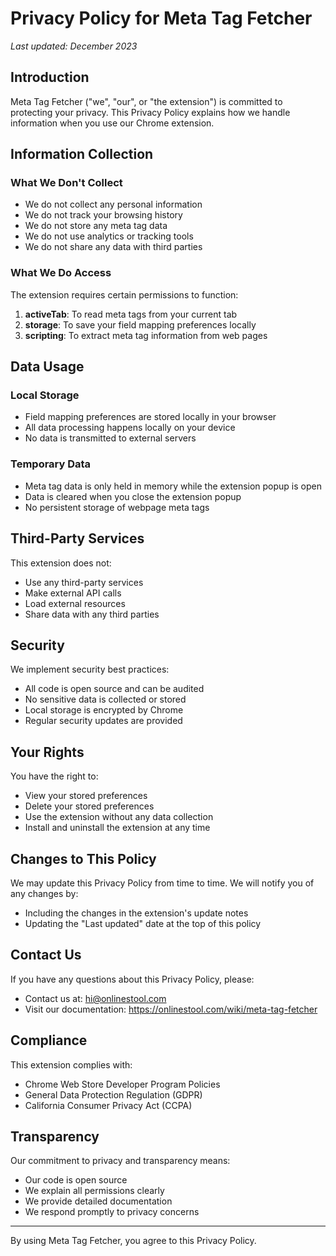 # Privacy Policy for Meta Tag Fetcher

*Last updated: December 2023*

## Introduction

Meta Tag Fetcher ("we", "our", or "the extension") is committed to protecting your privacy. This Privacy Policy explains how we handle information when you use our Chrome extension.

## Information Collection

### What We Don't Collect
- We do not collect any personal information
- We do not track your browsing history
- We do not store any meta tag data
- We do not use analytics or tracking tools
- We do not share any data with third parties

### What We Do Access
The extension requires certain permissions to function:
1. **activeTab**: To read meta tags from your current tab
2. **storage**: To save your field mapping preferences locally
3. **scripting**: To extract meta tag information from web pages

## Data Usage

### Local Storage
- Field mapping preferences are stored locally in your browser
- All data processing happens locally on your device
- No data is transmitted to external servers

### Temporary Data
- Meta tag data is only held in memory while the extension popup is open
- Data is cleared when you close the extension popup
- No persistent storage of webpage meta tags

## Third-Party Services

This extension does not:
- Use any third-party services
- Make external API calls
- Load external resources
- Share data with any third parties

## Security

We implement security best practices:
- All code is open source and can be audited
- No sensitive data is collected or stored
- Local storage is encrypted by Chrome
- Regular security updates are provided

## Your Rights

You have the right to:
- View your stored preferences
- Delete your stored preferences
- Use the extension without any data collection
- Install and uninstall the extension at any time

## Changes to This Policy

We may update this Privacy Policy from time to time. We will notify you of any changes by:
- Including the changes in the extension's update notes
- Updating the "Last updated" date at the top of this policy

## Contact Us

If you have any questions about this Privacy Policy, please:
- Contact us at: hi@onlinestool.com
- Visit our documentation: https://onlinestool.com/wiki/meta-tag-fetcher

## Compliance

This extension complies with:
- Chrome Web Store Developer Program Policies
- General Data Protection Regulation (GDPR)
- California Consumer Privacy Act (CCPA)

## Transparency

Our commitment to privacy and transparency means:
- Our code is open source
- We explain all permissions clearly
- We provide detailed documentation
- We respond promptly to privacy concerns

---

By using Meta Tag Fetcher, you agree to this Privacy Policy.

